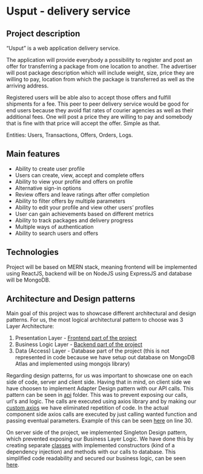 # Usput - delivery service

## Project description

“Usput” is a web application delivery service.

The application will provide everybody a possibility to register and post an offer for transferring a
package from one location to another. The advertiser will post package description which will include
weight, size, price they are willing to pay, location from which the package is transferred as well as the
arriving address.

Registered users will be able also to accept those offers and fulfill shipments for a fee. This peer to
peer delivery service would be good for end users because they avoid flat rates of courier agencies as
well as their additional fees. One will post a price they are willing to pay and somebody that is fine
with that price will accept the offer. Simple as that.

Entities: Users, Transactions, Offers, Orders, Logs.

## Main features

- Ability to create user profile
- Users can create, view, accept and complete offers
- Ability to view your profile and offers on profile
- Alternative sign-in options
- Review offers and leave ratings after offer completion
- Ability to filter offers by multiple parameters
- Ability to edit your profile and view other users’ profiles
- User can gain achievements based on different metrics
- Ability to track packages and delivery progress
- Multiple ways of authentication
- Ability to search users and offers

## Technologies

Project will be based on MERN stack, meaning frontend will be implemented using ReactJS, backend
will be on NodeJS using ExpressJS and database will be MongoDB.

## Architecture and Design patterns

Main goal of this project was to showcase different architectural and design patterns. For us, the most
logical architectural pattern to choose was 3 Layer Architecture:

1. Presentation Layer - [Frontend part of the project](./client)
2. Business Logic Layer - [Backend part of the project](./server)
3. Data (Access) Layer - Database part of the project (this is not represented in code because we have
   setup out database on MongoDB Atlas and implemented using mongojs library)

Regarding design patterns, for us was important to showcase one on each side of code, server and client side.
Having that in mind, on client side we have choosen to implement Adapter Design pattern with our API calls.
This pattern can be seen in [api](./client/src/api) folder. This was to prevent exposing our calls, url's and
logic. The calls are executed using axios library and by making our [custom axios](./client/src/api/customAxios.js)
we have eliminated repetition of code. In the actual component side axios calls are executed by just calling
wanted function and passing eventual parameters. Example of this can be seen [here](./client/src/pages/Profile/Profile.js)
on line 30.

On server side of the project, we implemented Singleton Design pattern, which prevented exposing our Business
Layer Logic. We have done this by creating separate [classes](./server/stores) with implemented constructors
(kind of a dependency injection) and methods with our calls to database. This simplified code readability and
secured our business logic, can be seen [here](./server/routes/member.js).

